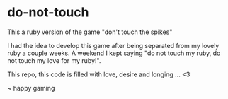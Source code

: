 # do-not-touch

This a ruby version of the game "don't touch the spikes"

I had the idea to develop this game after being separated from my lovely ruby a couple weeks. 
A weekend I kept saying "do not touch my ruby, do not touch my love for my ruby!".

This repo, this code is filled with love, desire and longing ... <3 

~ happy gaming
